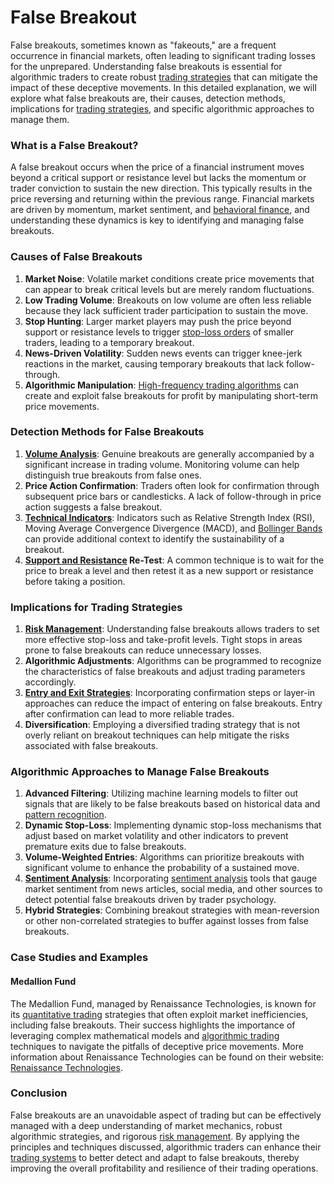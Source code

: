 # False Breakout

False breakouts, sometimes known as "fakeouts," are a frequent occurrence in financial markets, often leading to significant trading losses for the unprepared. Understanding false breakouts is essential for algorithmic traders to create robust [trading strategies](../t/trading_strategies.md) that can mitigate the impact of these deceptive movements. In this detailed explanation, we will explore what false breakouts are, their causes, detection methods, implications for [trading strategies](../t/trading_strategies.md), and specific algorithmic approaches to manage them.

### What is a False Breakout?

A false breakout occurs when the price of a financial instrument moves beyond a critical support or resistance level but lacks the momentum or trader conviction to sustain the new direction. This typically results in the price reversing and returning within the previous range. Financial markets are driven by momentum, market sentiment, and [behavioral finance](../b/behavioral_finance.md), and understanding these dynamics is key to identifying and managing false breakouts.

### Causes of False Breakouts

1. **Market Noise**: Volatile market conditions create price movements that can appear to break critical levels but are merely random fluctuations.
2. **Low Trading Volume**: Breakouts on low volume are often less reliable because they lack sufficient trader participation to sustain the move.
3. **Stop Hunting**: Larger market players may push the price beyond support or resistance levels to trigger [stop-loss orders](../s/stop-loss_orders.md) of smaller traders, leading to a temporary breakout.
4. **News-Driven Volatility**: Sudden news events can trigger knee-jerk reactions in the market, causing temporary breakouts that lack follow-through.
5. **Algorithmic Manipulation**: [High-frequency trading algorithms](../h/high-frequency_trading_algorithms.md) can create and exploit false breakouts for profit by manipulating short-term price movements.

### Detection Methods for False Breakouts

1. **[Volume Analysis](../v/volume_analysis.md)**: Genuine breakouts are generally accompanied by a significant increase in trading volume. Monitoring volume can help distinguish true breakouts from false ones.
2. **Price Action Confirmation**: Traders often look for confirmation through subsequent price bars or candlesticks. A lack of follow-through in price action suggests a false breakout.
3. **[Technical Indicators](../t/technical_indicators.md)**: Indicators such as Relative Strength Index (RSI), Moving Average Convergence Divergence (MACD), and [Bollinger Bands](../b/bollinger_bands.md) can provide additional context to identify the sustainability of a breakout.
4. **[Support and Resistance](../s/support_and_resistance.md) Re-Test**: A common technique is to wait for the price to break a level and then retest it as a new support or resistance before taking a position.

### Implications for Trading Strategies

1. **[Risk Management](../r/risk_management.md)**: Understanding false breakouts allows traders to set more effective stop-loss and take-profit levels. Tight stops in areas prone to false breakouts can reduce unnecessary losses.
2. **Algorithmic Adjustments**: Algorithms can be programmed to recognize the characteristics of false breakouts and adjust trading parameters accordingly.
3. **[Entry and Exit Strategies](../e/entry_and_exit_strategies.md)**: Incorporating confirmation steps or layer-in approaches can reduce the impact of entering on false breakouts. Entry after confirmation can lead to more reliable trades.
4. **Diversification**: Employing a diversified trading strategy that is not overly reliant on breakout techniques can help mitigate the risks associated with false breakouts.

### Algorithmic Approaches to Manage False Breakouts

1. **Advanced Filtering**: Utilizing machine learning models to filter out signals that are likely to be false breakouts based on historical data and [pattern recognition](../p/pattern_recognition.md).
2. **Dynamic Stop-Loss**: Implementing dynamic stop-loss mechanisms that adjust based on market volatility and other indicators to prevent premature exits due to false breakouts.
3. **Volume-Weighted Entries**: Algorithms can prioritize breakouts with significant volume to enhance the probability of a sustained move.
4. **[Sentiment Analysis](../s/sentiment_analysis.md)**: Incorporating [sentiment analysis](../s/sentiment_analysis.md) tools that gauge market sentiment from news articles, social media, and other sources to detect potential false breakouts driven by trader psychology.
5. **Hybrid Strategies**: Combining breakout strategies with mean-reversion or other non-correlated strategies to buffer against losses from false breakouts.

### Case Studies and Examples

#### Medallion Fund
The Medallion Fund, managed by Renaissance Technologies, is known for its [quantitative trading](../q/quantitative_trading.md) strategies that often exploit market inefficiencies, including false breakouts. Their success highlights the importance of leveraging complex mathematical models and [algorithmic trading](../a/algorithmic_trading.md) techniques to navigate the pitfalls of deceptive price movements. More information about Renaissance Technologies can be found on their website: [Renaissance Technologies](https://www.rentec.com/).

### Conclusion

False breakouts are an unavoidable aspect of trading but can be effectively managed with a deep understanding of market mechanics, robust algorithmic strategies, and rigorous [risk management](../r/risk_management.md). By applying the principles and techniques discussed, algorithmic traders can enhance their [trading systems](../t/trading_systems.md) to better detect and adapt to false breakouts, thereby improving the overall profitability and resilience of their trading operations.
